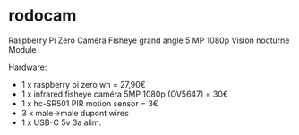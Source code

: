 # rodocam
Raspberry Pi Zero Caméra Fisheye grand angle 5 MP 1080p Vision nocturne Module

Hardware:

* 1 x raspberry pi zero wh = 27,90€ 
* 1 x infrared fisheye caméra 5MP 1080p (OV5647) = 30€
* 1 x hc-SR501 PIR motion sensor = 3€
* 3 x male->male dupont wires
* 1 x USB-C 5v 3a alim.
